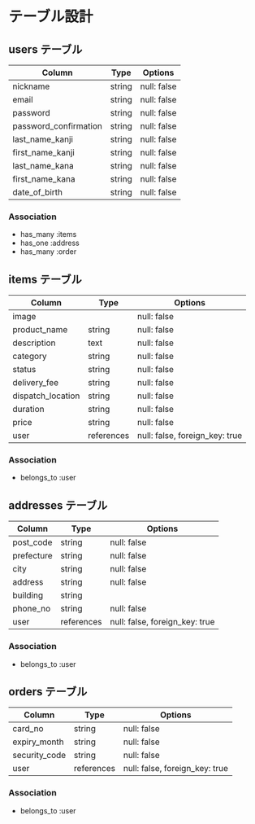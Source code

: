 # テーブル設計

## users テーブル

| Column                | Type   | Options     |
| --------------------- | ------ | ----------- |
| nickname              | string | null: false |
| email                 | string | null: false |
| password              | string | null: false |
| password_confirmation | string | null: false |
| last_name_kanji       | string | null: false |
| first_name_kanji      | string | null: false |
| last_name_kana        | string | null: false |
| first_name_kana       | string | null: false |
| date_of_birth         | string | null: false |

### Association

- has_many :items
- has_one :address
- has_many :order


## items テーブル

| Column            | Type       | Options                        |
| ----------------- | ---------- | ------------------------------ |
| image             |            | null: false                    |
| product_name      | string     | null: false                    |
| description       | text       | null: false                    |
| category          | string     | null: false                    |
| status            | string     | null: false                    |
| delivery_fee      | string     | null: false                    |
| dispatch_location | string     | null: false                    |
| duration          | string     | null: false                    |
| price             | string     | null: false                    |
| user              | references | null: false, foreign_key: true |

### Association

- belongs_to :user


## addresses テーブル

| Column     | Type       | Options                        |
| ---------- | ---------- | ------------------------------ |
| post_code  | string     | null: false                    |
| prefecture | string     | null: false                    |
| city       | string     | null: false                    |
| address    | string     | null: false                    |
| building   | string     |                                |
| phone_no   | string     | null: false                    |
| user       | references | null: false, foreign_key: true |

### Association

- belongs_to :user


## orders テーブル

| Column        | Type       | Options                        |
| ------------- | ---------- | ------------------------------ |
| card_no       | string     | null: false                    |
| expiry_month  | string     | null: false                    |
| security_code | string     | null: false                    |
| user          | references | null: false, foreign_key: true |

### Association

- belongs_to :user
